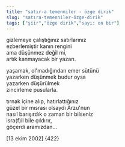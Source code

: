 ```yaml
---
title: "satır-a temenniler - özge dirik"
slug: "satıra-temenniler-özge-dirik"
tags: ["şiir","özge dirik","sayı: on bir"]
---
```


gizlemeye çalıştığınız satırlarınız\
ezberlemiştir kanın rengini\
ama düşünmez değil mi,\
artık kanmayacak bir yazarı.

yaşamak, ol'madığından emer sütünü\
yazarken düşünmek budur oysa\
yazarken düşürülmek\
zincirleme pusularla.

tırnak içine alıp, hatırlattığınız\
güzel bir mısrası olsaydı Arzu'nun\
nasıl barışırdık o zaman bir bilseniz\
isra(f)il bile çıldırır,\
göçerdi aramızdan...

\[13 ekim 2002\] {422}

